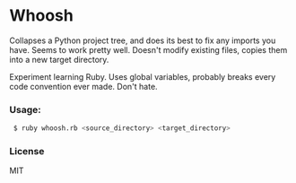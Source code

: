 # Whoosh

Collapses a Python project tree, and does its best to fix any imports you have. Seems to work pretty well. Doesn't modify existing files, copies them into a new target directory.

Experiment learning Ruby. Uses global variables, probably breaks every code convention ever made. Don't hate.

### Usage:

```sh
 $ ruby whoosh.rb <source_directory> <target_directory>
```

### License

MIT
